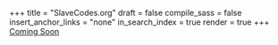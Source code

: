 +++
title = "SlaveCodes.org"
draft = false
compile_sass = false
insert_anchor_links = "none"
in_search_index = true
render = true
+++
[Coming Soon](https://github.com/afbase/slavecodes_org)
